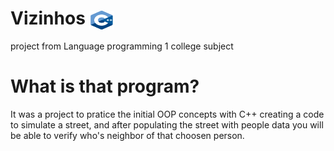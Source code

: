 # Vizinhos <img align="center" alt="Jadsn-Cpp" height="30" width="40" src="https://raw.githubusercontent.com/devicons/devicon/master/icons/cplusplus/cplusplus-original.svg">
project from Language programming 1 college subject

# What is that program?

It was a project to pratice the initial OOP concepts with C++ creating a code to simulate a street, and after populating the street with people data you will be able to verify who's 
neighbor of that choosen person.
